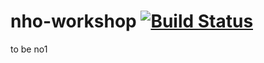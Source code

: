 # nho-workshop [![Build Status](https://travis-ci.org/lotreal/nho-workshop.svg?branch=master)](https://travis-ci.org/lotreal/nho-workshop)
to be no1
